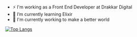 

<!--
**kanwargill1992/kanwargill1992** is a ✨ _special_ ✨ repository because its `README.md` (this file) appears on your GitHub profile.

- 🌱 I’m currently learning ...
- 👯 I’m looking to collaborate on ...
- 🤔 I’m looking for help with ...
- 💬 Ask me about ...
- 📫 How to reach me: ...
- 😄 Pronouns: ...
- ⚡ Fun fact: ...
-->
- ⚡ I'm working as a Front End Developer at Drakkar Digital
- 🌱 I’m currently learning Elixir
- 🚶 I'm currently working to make a better world 

[![Top Langs](https://github-readme-stats.vercel.app/api/top-langs/?username=kanwargill1992&layout=compact)](https://github.com/kanwargill1992/github-readme-stats)
